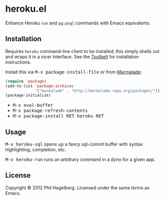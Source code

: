 # heroku.el

Enhance Heroku `run` and `pg:psql` commands with Emacs equivalents.

## Installation

Requires `heroku` command-line client to be installed; this simply
shells out and wraps it in a nicer interface. See the
[Toolbelt](https://toolbelt.herokuapp.com) for installation
instructions.

Install this via <kbd>M-x package-install-file</kbd> or from
[Marmalade](http://marmalade-repo.org):

```lisp
(require 'package)
(add-to-list 'package-archives
             '("marmalade" . "http://marmalade-repo.org/packages/"))
(package-initialize)
```

* <kbd>M-x eval-buffer</kbd>
* <kbd>M-x package-refresh-contents</kbd>
* <kbd>M-x package-install RET heroku RET</kbd>

## Usage

<kbd>M-x heroku-sql</kbd> opens up a fancy sql-comint buffer with
syntax highlighting, completion, etc.

<kbd>M-x heroku-run</kbd> runs an arbitrary command in a dyno for a given app.

## License

Copyright © 2012 Phil Hagelberg. Licensed under the same terms as Emacs.
